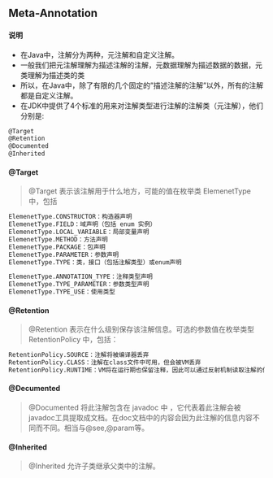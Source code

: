 ## Meta-Annotation

#### 说明
* 在Java中，注解分为两种，元注解和自定义注解。
* 一般我们把元注解理解为描述注解的注解，元数据理解为描述数据的数据，元类理解为描述类的类
* 所以，在Java中，除了有限的几个固定的”描述注解的注解”以外，所有的注解都是自定义注解。
* 在JDK中提供了4个标准的用来对注解类型进行注解的注解类（元注解），他们分别是:
```markdown
@Target
@Retention
@Documented
@Inherited
```

#### @Target
> @Target 表示该注解用于什么地方，可能的值在枚举类 ElemenetType 中，包括
```markdown
ElemenetType.CONSTRUCTOR：构造器声明 
ElemenetType.FIELD：域声明（包括 enum 实例） 
ElemenetType.LOCAL_VARIABLE：局部变量声明 
ElemenetType.METHOD：方法声明 
ElemenetType.PACKAGE：包声明 
ElemenetType.PARAMETER：参数声明 
ElemenetType.TYPE：类，接口（包括注解类型）或enum声明 

ElemenetType.ANNOTATION_TYPE：注释类型声明
ElemenetType.TYPE_PARAMETER：参数类型声明
ElemenetType.TYPE_USE：使用类型
```

#### @Retention
> @Retention 表示在什么级别保存该注解信息。可选的参数值在枚举类型 RetentionPolicy 中，包括：
```markdown
RetentionPolicy.SOURCE：注解将被编译器丢弃 
RetentionPolicy.CLASS：注解在class文件中可用，但会被VM丢弃 
RetentionPolicy.RUNTIME：VM将在运行期也保留注释，因此可以通过反射机制读取注解的信息。
```

#### @Decumented
> @Documented 将此注解包含在 javadoc 中 ，它代表着此注解会被javadoc工具提取成文档。在doc文档中的内容会因为此注解的信息内容不同而不同。相当与@see,@param等。

#### @Inherited
> @Inherited 允许子类继承父类中的注解。
